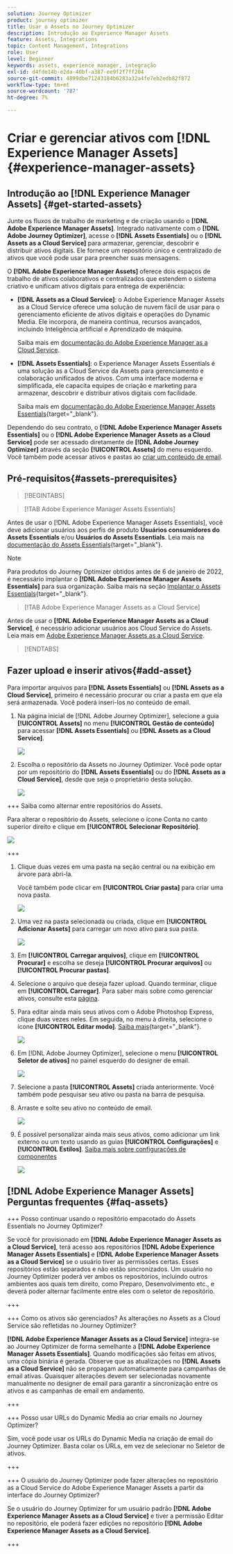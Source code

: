 ```yaml
---
solution: Journey Optimizer
product: journey optimizer
title: Usar o Assets no Journey Optimizer
description: Introdução ao Experience Manager Assets
feature: Assets, Integrations
topic: Content Management, Integrations
role: User
level: Beginner
keywords: assets, experience manager, integração
exl-id: d4fde14b-e2da-40bf-a387-ee9f2f7ff204
source-git-commit: 4899dbe71243184b6283a32a4fe7eb2edb82f872
workflow-type: tm+mt
source-wordcount: '787'
ht-degree: 7%

---
```


# Criar e gerenciar ativos com [!DNL Experience Manager Assets]{#experience-manager-assets}

## Introdução ao [!DNL Experience Manager Assets] {#get-started-assets}

Junte os fluxos de trabalho de marketing e de criação usando o **[!DNL Adobe Experience Manager Assets]**. Integrado nativamente com o **[!DNL Adobe Journey Optimizer]**, acesse o **[!DNL Assets Essentials]** ou o **[!DNL Assets as a Cloud Service]** para armazenar, gerenciar, descobrir e distribuir ativos digitais. Ele fornece um repositório único e centralizado de ativos que você pode usar para preencher suas mensagens.

O **[!DNL Adobe Experience Manager Assets]** oferece dois espaços de trabalho de ativos colaborativos e centralizados que estendem o sistema criativo e unificam ativos digitais para entrega de experiência:

* **[!DNL Assets as a Cloud Service]**: o Adobe Experience Manager Assets as a Cloud Service oferece uma solução de nuvem fácil de usar para o gerenciamento eficiente de ativos digitais e operações do Dynamic Media. Ele incorpora, de maneira contínua, recursos avançados, incluindo Inteligência artificial e Aprendizado de máquina.

  Saiba mais em [documentação do Adobe Experience Manager as a Cloud Service](https://experienceleague.adobe.com/docs/experience-manager-cloud-service/content/assets/overview.html).

* **[!DNL Assets Essentials]**: o Experience Manager Assets Essentials é uma solução as a Cloud Service da Assets para gerenciamento e colaboração unificados de ativos. Com uma interface moderna e simplificada, ele capacita equipes de criação e marketing para armazenar, descobrir e distribuir ativos digitais com facilidade.

  Saiba mais em [documentação do Adobe Experience Manager Assets Essentials](https://experienceleague.adobe.com/docs/experience-manager-assets-essentials/help/introduction.html){target="_blank"}.

Dependendo do seu contrato, o **[!DNL Adobe Experience Manager Assets Essentials]** ou o **[!DNL Adobe Experience Manager Assets as a Cloud Service]** pode ser acessado diretamente de **[!DNL Adobe Journey Optimizer]** através da seção **[!UICONTROL Assets]** do menu esquerdo. Você também pode acessar ativos e pastas ao [criar um conteúdo de email](../email/get-started-email-design.md).

## Pré-requisitos{#assets-prerequisites}

>[!BEGINTABS]

>[!TAB Adobe Experience Manager Assets Essentials]

Antes de usar o [!DNL Adobe Experience Manager Assets Essentials], você deve adicionar usuários aos perfis de produto **Usuários consumidores do Assets Essentials** e/ou **Usuários do Assets Essentials**. Leia mais na [documentação do Assets Essentials](https://experienceleague.adobe.com/docs/experience-manager-assets-essentials/help/get-started-admins/deploy-administer.html#add-user-groups){target="_blank"}.

>[!NOTE]
>Para produtos do Journey Optimizer obtidos antes de 6 de janeiro de 2022, é necessário implantar o **[!DNL Adobe Experience Manager Assets Essentials]** para sua organização. Saiba mais na seção [Implantar o Assets Essentials](https://experienceleague.adobe.com/docs/experience-manager-assets-essentials/help/deploy-administer.html?lang=pt-BR){target="_blank"}.

>[!TAB Adobe Experience Manager Assets as a Cloud Service]

Antes de usar o **[!DNL Adobe Experience Manager Assets as a Cloud Service]**, é necessário adicionar usuários aos Cloud Service do Assets. Leia mais em [Adobe Experience Manager Assets as a Cloud Service](https://experienceleague.adobe.com/docs/experience-manager-cloud-service/content/security/ims-support.html).

>[!ENDTABS]

## Fazer upload e inserir ativos{#add-asset}

Para importar arquivos para **[!DNL Assets Essentials]** ou **[!DNL Assets as a Cloud Service]**, primeiro é necessário procurar ou criar a pasta em que ela será armazenada. Você poderá inseri-los no conteúdo de email.

1. Na página inicial de [!DNL Adobe Journey Optimizer], selecione a guia **[!UICONTROL Assets]** no menu **[!UICONTROL Gestão de conteúdo]** para acessar **[!DNL Assets Essentials]** ou **[!DNL Assets as a Cloud Service]**.

   ![](assets/media_library_1.png)

1. Escolha o repositório da Assets no Journey Optimizer. Você pode optar por um repositório do **[!DNL Assets Essentials]** ou do **[!DNL Assets as a Cloud Service]**, desde que seja o proprietário desta solução.

   ![](assets/media_library_4.png)

+++ Saiba como alternar entre repositórios do Assets.

   Para alterar o repositório do Assets, selecione o ícone Conta no canto superior direito e clique em **[!UICONTROL Selecionar Repositório]**.

   ![](assets/media_library_3.png)

+++

1. Clique duas vezes em uma pasta na seção central ou na exibição em árvore para abri-la.

   Você também pode clicar em **[!UICONTROL Criar pasta]** para criar uma nova pasta.

   ![](assets/media_library_8.png)

1. Uma vez na pasta selecionada ou criada, clique em **[!UICONTROL Adicionar Assets]** para carregar um novo ativo para sua pasta.

   ![](assets/media_library_2.png)

1. Em **[!UICONTROL Carregar arquivos]**, clique em **[!UICONTROL Procurar]** e escolha se deseja **[!UICONTROL Procurar arquivos]** ou **[!UICONTROL Procurar pastas]**.

1. Selecione o arquivo que deseja fazer upload. Quando terminar, clique em **[!UICONTROL Carregar]**. Para saber mais sobre como gerenciar ativos, consulte esta [página](https://experienceleague.adobe.com/docs/experience-manager-assets-essentials/help/manage-organize.html).

1. Para editar ainda mais seus ativos com o Adobe Photoshop Express, clique duas vezes neles. Em seguida, no menu à direita, selecione o ícone **[!UICONTROL Editar modo]**. [Saiba mais](https://experienceleague.adobe.com/docs/experience-manager-assets-essentials/help/edit-images.html){target="_blank"}.

   ![](assets/media_library_12.png)

1. Em [!DNL Adobe Journey Optimizer], selecione o menu **[!UICONTROL Seletor de ativos]** no painel esquerdo do designer de email.

   ![](assets/media_library_5.png)

1. Selecione a pasta **[!UICONTROL Assets]** criada anteriormente. Você também pode pesquisar seu ativo ou pasta na barra de pesquisa.

1. Arraste e solte seu ativo no conteúdo de email.

   ![](assets/media_library_6.png)

1. É possível personalizar ainda mais seus ativos, como adicionar um link externo ou um texto usando as guias **[!UICONTROL Configurações]** e **[!UICONTROL Estilos]**. [Saiba mais sobre configurações de componentes](../email/content-components.md)

   ![](assets/media_library_13.png)

   <!--
    After adding your asset to your email, use the **[!UICONTROL Find similar Stock photos]** option to locate Stock photos that match the content, color, and composition of your image. [Learn more about Adobe Stock](stock.md).

    Note that this option is available for licensed/unlicensed Stock images and images from your Assets folder. 

    ![](assets/media_library_14.png)
    -->


## [!DNL Adobe Experience Manager Assets] Perguntas frequentes {#faq-assets}

+++ Posso continuar usando o repositório empacotado do Assets Essentials no Journey Optimizer?

Se você for provisionado em **[!DNL Adobe Experience Manager Assets as a Cloud Service]**, terá acesso aos repositórios **[!DNL Adobe Experience Manager Assets Essentials]** e **[!DNL Adobe Experience Manager Assets as a Cloud Service]** se o usuário tiver as permissões certas. Esses repositórios estão separados e não estão sincronizados. Um usuário no Journey Optimizer poderá ver ambos os repositórios, incluindo outros ambientes aos quais tem direito, como Preparo, Desenvolvimento etc., e deverá poder alternar facilmente entre eles com o seletor de repositório.

+++

+++ Como os ativos são gerenciados? As alterações no Assets as a Cloud Service são refletidas no Journey Optimizer?

**[!DNL Adobe Experience Manager Assets as a Cloud Service]** integra-se ao Journey Optimizer de forma semelhante a **[!DNL Adobe Experience Manager Assets Essentials]**. Quando modificações são feitas em ativos, uma cópia binária é gerada. Observe que as atualizações no **[!DNL Assets as a Cloud Service]** não se propagam automaticamente para campanhas de email ativas. Quaisquer alterações devem ser selecionadas novamente manualmente no designer de email para garantir a sincronização entre os ativos e as campanhas de email em andamento.

+++

+++ Posso usar URLs do Dynamic Media ao criar emails no Journey Optimizer?

Sim, você pode usar os URLs do Dynamic Media na criação de email do Journey Optimizer. Basta colar os URLs, em vez de selecionar no Seletor de ativos.

+++

+++ O usuário do Journey Optimizer pode fazer alterações no repositório as a Cloud Service do Adobe Experience Manager Assets a partir da interface do Journey Optimizer?

Se o usuário do Journey Optimizer for um usuário padrão **[!DNL Adobe Experience Manager Assets as a Cloud Service]** e tiver a permissão Editar no repositório, ele poderá fazer edições no repositório **[!DNL Adobe Experience Manager Assets as a Cloud Service]**.

+++
